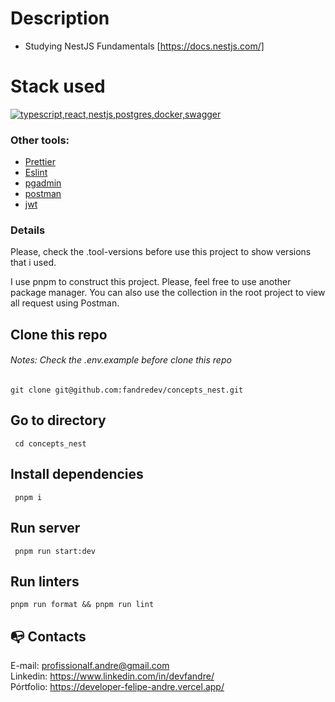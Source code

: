 # Description

- Studying NestJS Fundamentals [https://docs.nestjs.com/]

# Stack used

  <a href="https://go-skill-icons.vercel.app/">
    <img src="https://go-skill-icons.vercel.app/api/icons?i=typescript,react,nestjs,postgres,docker,swagger" alt="typescript,react,nestjs,postgres,docker,swagger" />
  </a>

### Other tools:

- [Prettier](https://eslint.org/)
- [Eslint](https://prettier.io/)
- [pgadmin](https://www.pgadmin.org/download/)
- [postman](https://www.postman.com/)
- [jwt](https://jwt.io/)

### Details

Please, check the .tool-versions before use this project to show versions that i used.

I use pnpm to construct this project. Please, feel free to use another package manager. You can also use the collection in the root project to view all request using Postman.

## Clone this repo

###### Notes: Check the .env.example before clone this repo

```
git clone git@github.com:fandredev/concepts_nest.git
```

## Go to directory

```
 cd concepts_nest
```

## Install dependencies

```
 pnpm i
```

## Run server

```
 pnpm run start:dev
```

## Run linters

```
pnpm run format && pnpm run lint
```

## :mailbox_with_no_mail: Contacts

E-mail: profissionalf.andre@gmail.com<br>
Linkedin: https://www.linkedin.com/in/devfandre/<br>
Pórtfolio: https://developer-felipe-andre.vercel.app/<br>
